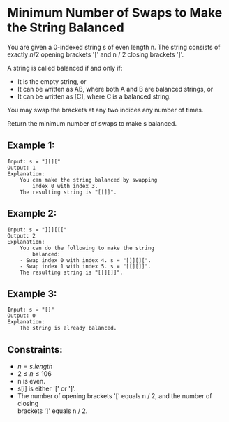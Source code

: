 # Minimum Number of Swaps to Make the String Balanced

You are given a 0-indexed string s of even length n. The string consists of  
exactly $n / 2$ opening brackets '[' and n / 2 closing brackets ']'.

A string is called balanced if and only if:

* It is the empty string, or
* It can be written as AB, where both A and B are balanced strings, or
* It can be written as [C], where C is a balanced string.

You may swap the brackets at any two indices any number of times.

Return the minimum number of swaps to make s balanced.

 

## Example 1:

    Input: s = "][]["
    Output: 1
    Explanation: 
        You can make the string balanced by swapping 
            index 0 with index 3.
        The resulting string is "[[]]".
        
## Example 2:

    Input: s = "]]][[["
    Output: 2
    Explanation: 
        You can do the following to make the string 
            balanced:
        - Swap index 0 with index 4. s = "[]][][".
        - Swap index 1 with index 5. s = "[[][]]".
        The resulting string is "[[][]]".

## Example 3:

    Input: s = "[]"
    Output: 0
    Explanation: 
        The string is already balanced.
        
        

## Constraints:

*  $n = s.length$
*  $2 \le n \le 106$
*  n is even.
*  s[i] is either '[' or ']'.
*  The number of opening brackets '[' equals n / 2, and the number of closing  
    brackets ']' equals n / 2.

